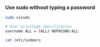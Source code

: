 ### Use sudo without typing a password

```bash
sudo visudo

# User privilege specification
username ALL = (ALL) NOPASSWD:ALL

cat /etc/sudoers
```

